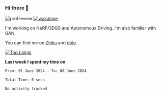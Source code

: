 ### Hi there 👋

![profileview](https://komarev.com/ghpvc/?username=bo233)
[![wakatime](https://wakatime.com/badge/user/018cb0e5-1559-4aa8-b3db-0d1aedf11b29.svg)](https://wakatime.com/@018cb0e5-1559-4aa8-b3db-0d1aedf11b29)

I'm working on NeRF/3DGS and Autonomous Driving. 
I'm also familiar with GAN.

You can find me on [Zhihu](https://www.zhihu.com/people/bo233) and [dblp](https://dblp.org/pid/331/1520.html).

[![Top Langs](https://github-readme-stats.vercel.app/api/top-langs/?username=bo233&hide=html,css&layout=compact)](https://github.com/anuraghazra/github-readme-stats)

**Last week I spent my time on**
<!--START_SECTION:waka-->

```txt
From: 01 June 2024 - To: 08 June 2024

Total Time: 0 secs

No activity tracked
```

<!--END_SECTION:waka-->
